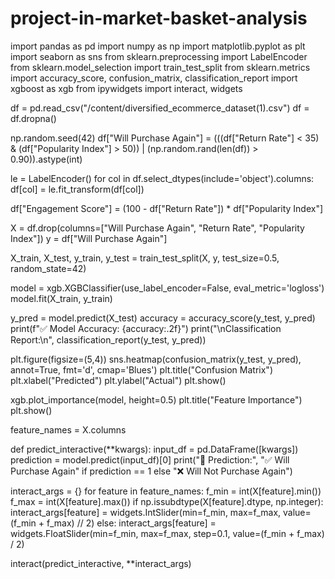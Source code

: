 # project-in-market-basket-analysis


import pandas as pd
import numpy as np
import matplotlib.pyplot as plt
import seaborn as sns
from sklearn.preprocessing import LabelEncoder
from sklearn.model_selection import train_test_split
from sklearn.metrics import accuracy_score, confusion_matrix, classification_report
import xgboost as xgb
from ipywidgets import interact, widgets

df = pd.read_csv("/content/diversified_ecommerce_dataset(1).csv")
df = df.dropna()

np.random.seed(42)
df["Will Purchase Again"] = (((df["Return Rate"] < 35) & (df["Popularity Index"] > 50)) |
                             (np.random.rand(len(df)) > 0.90)).astype(int)

le = LabelEncoder()
for col in df.select_dtypes(include='object').columns:
    df[col] = le.fit_transform(df[col])

df["Engagement Score"] = (100 - df["Return Rate"]) * df["Popularity Index"]

X = df.drop(columns=["Will Purchase Again", "Return Rate", "Popularity Index"])
y = df["Will Purchase Again"]


X_train, X_test, y_train, y_test = train_test_split(X, y, test_size=0.5, random_state=42)


model = xgb.XGBClassifier(use_label_encoder=False, eval_metric='logloss')
model.fit(X_train, y_train)

y_pred = model.predict(X_test)
accuracy = accuracy_score(y_test, y_pred)
print(f"✅ Model Accuracy: {accuracy:.2f}")
print("\nClassification Report:\n", classification_report(y_test, y_pred))

plt.figure(figsize=(5,4))
sns.heatmap(confusion_matrix(y_test, y_pred), annot=True, fmt='d', cmap='Blues')
plt.title("Confusion Matrix")
plt.xlabel("Predicted")
plt.ylabel("Actual")
plt.show()


xgb.plot_importance(model, height=0.5)
plt.title("Feature Importance")
plt.show()


feature_names = X.columns

def predict_interactive(**kwargs):
    input_df = pd.DataFrame([kwargs])
    prediction = model.predict(input_df)[0]
    print("🔮 Prediction:", "✅ Will Purchase Again" if prediction == 1 else "❌ Will Not Purchase Again")

interact_args = {}
for feature in feature_names:
    f_min = int(X[feature].min())
    f_max = int(X[feature].max())
    if np.issubdtype(X[feature].dtype, np.integer):
        interact_args[feature] = widgets.IntSlider(min=f_min, max=f_max, value=(f_min + f_max) // 2)
    else:
        interact_args[feature] = widgets.FloatSlider(min=f_min, max=f_max, step=0.1, value=(f_min + f_max) / 2)

interact(predict_interactive, **interact_args)
